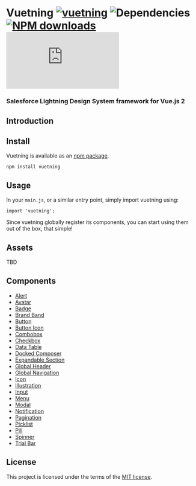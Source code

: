 # Vuetning [![vuetning](https://img.shields.io/npm/v/vuetning.svg)](https://www.npmjs.org/package/vuetning) ![Dependencies](https://img.shields.io/david/ArcthosCompany/Vuetning.svg) [![NPM downloads](https://img.shields.io/npm/dt/vuetning.svg)](https://npmjs.org/package/vuetning) ![gzip size](http://img.badgesize.io/https://unpkg.com/vuetning/dist/vuetning.common.js?compression=gzip&label=gzip%20size)
### Salesforce Lightning Design System framework for Vue.js 2

## Introduction

## Install

Vuetning is available as an [npm package](https://www.npmjs.com/package/vuetning).

```
npm install vuetning
```

## Usage

In your `main.js`, or a similar entry point, simply import vuetning using:

```vue
import 'vuetning';
```

Since vuetning globally register its components, you can start using them out of the box, that simple!

## Assets

TBD 

## Components

* [Alert](./src/components/Alert)
* [Avatar](./src/components/Avatar)
* [Badge](./src/components/Badge)
* [Brand Band](./src/components/BrandBand)
* [Button](./src/components/Button)
* [Button Icon](./src/components/ButtonIcon)
* [Combobox](./src/components/Combobox)
* [Checkbox](./src/components/Checkbox)
* [Data Table](./src/components/DataTable)
* [Docked Composer](./src/components/DockedComposer)
* [Expandable Section](./src/components/ExpandableSection)
* [Global Header](./src/components/GlobalHeader)
* [Global Navigation](./src/components/GlobalNavigation)
* [Icon](./src/components/Icon)
* [Illustration](./src/components/Illustration)
* [Input](./src/components/Input)
* [Menu](./src/components/Menu)
* [Modal](./src/components/Modal)
* [Notification](./src/components/Notification)
* [Pagination](./src/components/Pagination)
* [Picklist](./src/components/Picklist)
* [Pill](./src/components/Pill)
* [Spinner](./src/components/Spinner)
* [Trial Bar](./src/components/TrialBar)

## License

This project is licensed under the terms of the [MIT license](/LICENSE).
